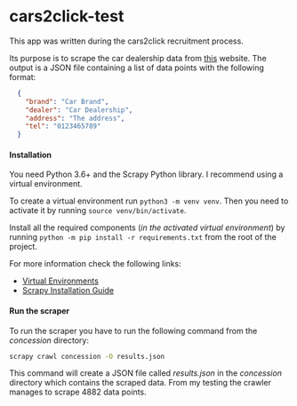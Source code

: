 # cars2click-test

This app was written during the cars2click recruitment process.

Its purpose is to scrape the car dealership data from [this](https://www.auto-concession.fr/) website. The output is a JSON file containing a list of data points with the following format:
```json
  {
    "brand": "Car Brand",
    "dealer": "Car Dealership",
    "address": "The address",
    "tel": "0123465789"
  }
```

#### Installation

You need Python 3.6+ and the Scrapy Python library. I recommend using a virtual environment.

To create a virtual environment run `python3 -m venv venv`. Then you need to activate it by running `source venv/bin/activate`.

Install all the required components (_in the activated virtual environment_) by running `python -m pip install -r requirements.txt` from the root of the project.

For more information check the following links:

 - [Virtual Environments](https://docs.python.org/3/tutorial/venv.html#tut-venv)
 - [Scrapy Installation Guide](https://docs.scrapy.org/en/latest/intro/install.html)

#### Run the scraper

To run the scraper you have to run the following command from the _concession_ directory:
```bash
scrapy crawl concession -O results.json
```
This command will create a JSON file called _results.json_ in the _concession_ directory which contains the scraped data. From my testing the crawler manages to scrape 4882 data points.